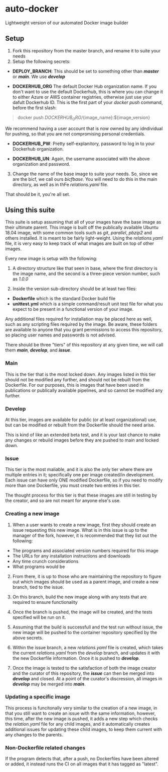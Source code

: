 # auto-docker

Lightweight version of our automated Docker image builder

## Setup

1. Fork this repository from the master branch, and rename it to suite your needs
2. Setup the following secrets:

+ **DEPLOY_BRANCH**: This should be set to something other than ***master*** or ***main***.  We use ***develop***

+ **DOCKERHUB_ORG** The default Docker Hub organization name.  If you don't want to use the default Dockerhub, this is where you can change it to either Azure or AWS container registries, otherwise just use your dafult Dockerhub ID.  This is the first part of your *docker push* command, before the first slash:

> docker push ${DOCKERHUB_ORG}/${image_name}:${image_version}

We recommend having a user account that is now owned by any idndividual for pushing, so that you are not compromising personal credentials.

+ **DOCKERHUB_PW**: Pretty self-explanitory, password to log in to your Dockerhub organization.

+ **DOCKERHUB_UN**: Again, the username associated with the above organization and password.

3. Change the name of the base image to suite your needs.  So, since we are the bicf, we call ours *bicfbase*.  You will need to do this in the main directory, as well as in thFe *relations.yaml* file.

That should be it, you're all set.
  

## Using this suite

This suite is setup assuming that all of your images have the base image as their ultimate parent.  This image is built off the publically available Ubuntu 18.04 image, with some common tools such as *git*, *parallel*, *pbzip2* and others installed.  It is meant to be fairly light-weight.  Using the *relations.yaml* file, it is very easy to keep track of what images are built on top of other images.

Every new image is setup with the following:

1. A directory structure like that seen in base, where the first directory is the image name, and the second is a three-piece version number, such as *1.0.0*

2. Inside the version sub-directory should be at least two files:

+ **Dockerfile** which is the standard Docker build file
+ **unittest.yml** which is a simple command/result unit test file for what you expect to be present in a functional version of your image.

Any additional files required for installation may be placed here as well, such as any scripting files required by the image.  Be aware, these folders are available to anyone that you grant permissions to access this repository, so placing user names and passwords is not advised.

There should be three "tiers" of this repository at any given time, we will call them ***main***, ***develop***, and ***issue***.

### Main

This is the tier that is the most locked down.  Any images listed in this tier should not be modified any further, and should not be rebuilt from the Dockerfile.  For our purposes, this is images that have been used in publications or publically available pipelines, and so cannot be modified any further.

### Develop

At this tier, images are available for public (or at least organizational) use, but can be modified or rebuilt from the Dockerfile should the need arise.

This is kind of like an extended beta test, and it is your last chance to make any changes or rebuild images before they are pushed to main and locked down.

### Issue

This tier is the most maliable, and it is also the only tier where there are multiple entries in it; specifically one per image created/in development.  Each issue can have only ONE modified Dockerfile, so if you need to modify more than one Dockerfile, you must create two entries in this tier.

The thought process for this tier is that these images are still in testing by the creator, and so are not meant for anyone else's use.

### Creating a new image

1. When a user wants to create a new image, first they should create an issue requesting this new image.  What is in this issue is up to the manager of the fork, however, it is recommended that they list out the following:

+ The programs and associated version numbers required for this image
+ The URLs for any installation instructions and downloads
+ Any time crunch considerations
+ What programs would be

2. From there, it is up to those who are maintaining the repository to figure out which images should be used as a parent image, and create a new branch, tied to the issue.

3. On this branch, build the new image along with any tests that are required to ensure functionality

4. Once the branch is pushed, the image will be created, and the tests specified will be run on it.

5. Assuming that the build is successfull and the test run without issue, the new image will be pushed to the container repository specified by the above secrets.

6. Within the issue branch, a new *relations.yaml* file is created, which takes the current *relations.yaml* from the *develop* branch, and updates it with the new Dockerfile information.  Once it is pushed to ***develop***.

7. Once the image is tested to the satisfaction of both the image creator and the curator of this repository, the ***issue*** can then be merged into ***develop*** and closed.  At a point of the curator's discression, all images in ***develop*** may be merged into ***main***.

### Updating a specific image

This process is funcitonally very similar to the creation of a new image, in that you still want to create an issue with the same information, however, this time, after the new image is pushed, it adds a new step which checks the *relation.yaml* file for any child images, and it automatically creates additional issues for updating these child images, to keep them current with any changes to the parents.

### Non-Dockerfile related changes

If the program detects that, after a push, no Dockerfiles have been altered or added, it instead runs the CI on all images that it has tagged as "latest".
